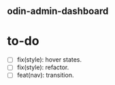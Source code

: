 ## odin-admin-dashboard

# to-do

- [ ] fix(style): hover states.
- [ ] fix(style): refactor.
- [ ] feat(nav): transition.
